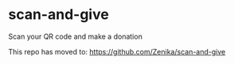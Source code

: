 # scan-and-give
Scan your QR code and make a donation

This repo has moved to: https://github.com/Zenika/scan-and-give
